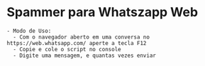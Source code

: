 # Spammer para Whatszapp Web
    - Modo de Uso:
      - Com o navegador aberto em uma conversa no https://web.whatsapp.com/ aperte a tecla F12
      - Copie e cole o script no console
      - Digite uma mensagem, e quantas vezes enviar